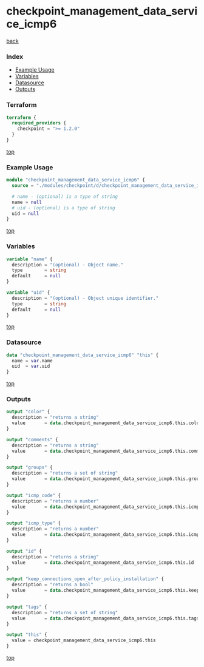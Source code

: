 # checkpoint_management_data_service_icmp6

[back](../checkpoint.md)

### Index

- [Example Usage](#example-usage)
- [Variables](#variables)
- [Datasource](#datasource)
- [Outputs](#outputs)

### Terraform

```terraform
terraform {
  required_providers {
    checkpoint = ">= 1.2.0"
  }
}
```

[top](#index)

### Example Usage

```terraform
module "checkpoint_management_data_service_icmp6" {
  source = "./modules/checkpoint/d/checkpoint_management_data_service_icmp6"

  # name - (optional) is a type of string
  name = null
  # uid - (optional) is a type of string
  uid = null
}
```

[top](#index)

### Variables

```terraform
variable "name" {
  description = "(optional) - Object name."
  type        = string
  default     = null
}

variable "uid" {
  description = "(optional) - Object unique identifier."
  type        = string
  default     = null
}
```

[top](#index)

### Datasource

```terraform
data "checkpoint_management_data_service_icmp6" "this" {
  name = var.name
  uid  = var.uid
}
```

[top](#index)

### Outputs

```terraform
output "color" {
  description = "returns a string"
  value       = data.checkpoint_management_data_service_icmp6.this.color
}

output "comments" {
  description = "returns a string"
  value       = data.checkpoint_management_data_service_icmp6.this.comments
}

output "groups" {
  description = "returns a set of string"
  value       = data.checkpoint_management_data_service_icmp6.this.groups
}

output "icmp_code" {
  description = "returns a number"
  value       = data.checkpoint_management_data_service_icmp6.this.icmp_code
}

output "icmp_type" {
  description = "returns a number"
  value       = data.checkpoint_management_data_service_icmp6.this.icmp_type
}

output "id" {
  description = "returns a string"
  value       = data.checkpoint_management_data_service_icmp6.this.id
}

output "keep_connections_open_after_policy_installation" {
  description = "returns a bool"
  value       = data.checkpoint_management_data_service_icmp6.this.keep_connections_open_after_policy_installation
}

output "tags" {
  description = "returns a set of string"
  value       = data.checkpoint_management_data_service_icmp6.this.tags
}

output "this" {
  value = checkpoint_management_data_service_icmp6.this
}
```

[top](#index)